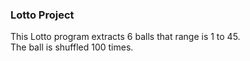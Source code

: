 ### Lotto Project<br>
This Lotto program extracts 6 balls that range is 1 to 45.<br>
The ball is shuffled 100 times.<br>
